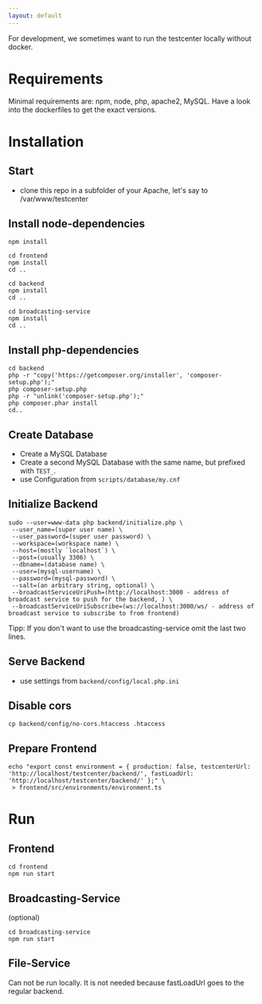 ```yaml
---
layout: default
---
```


For development, we sometimes want to run the testcenter locally without docker.


# Requirements
Minimal requirements are: npm, node, php, apache2, MySQL.
Have a look into the dockerfiles to get the exact versions.
 
# Installation

## Start
* clone this repo in a subfolder of your Apache, let's say to /var/www/testcenter

## Install node-dependencies
```
npm install

cd frontend
npm install
cd ..

cd backend
npm install
cd ..

cd broadcasting-service
npm install
cd ..
```

## Install php-dependencies
```
cd backend
php -r "copy('https://getcomposer.org/installer', 'composer-setup.php');"
php composer-setup.php
php -r "unlink('composer-setup.php');"
php composer.phar install
cd..
```

## Create Database
* Create a MySQL Database
* Create a second MySQL Database with the same name, but prefixed with `TEST_`.
* use Configuration from `scripts/database/my.cnf`

## Initialize Backend
```
sudo --user=www-data php backend/initialize.php \
 --user_name=(super user name) \
 --user_password=(super user password) \
 --workspace=(workspace name) \
 --host=(mostly `localhost`) \
 --post=(usually 3306) \
 --dbname=(database name) \
 --user=(mysql-username) \
 --password=(mysql-password) \
 --salt=(an arbitrary string, optional) \
 --broadcastServiceUriPush=(http://localhost:3000 - address of broadcast service to push for the backend, ) \
 --broadcastServiceUriSubscribe=(ws://localhost:3000/ws/ - address of broadcast service to subscribe to from frontend)
```

Tipp: If you don't want to use the broadcasting-service omit the last two lines.

## Serve Backend

* use settings from `backend/config/local.php.ini`

## Disable cors
```
cp backend/config/no-cors.htaccess .htaccess
```

## Prepare Frontend
```
echo "export const environment = { production: false, testcenterUrl: 'http://localhost/testcenter/backend/', fastLoadUrl: 'http://localhost/testcenter/backend/' };" \
 > frontend/src/environments/environment.ts
```

# Run

## Frontend
```
cd frontend
npm run start
```

## Broadcasting-Service
(optional)
```
cd broadcasting-service
npm run start
```

## File-Service
Can not be run locally. It is not needed because fastLoadUrl goes to the regular backend.